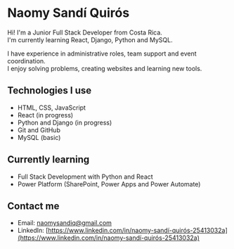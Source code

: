 # Naomy Sandí Quirós

Hi! I'm a Junior Full Stack Developer from Costa Rica.  
I'm currently learning React, Django, Python and MySQL.  

I have experience in administrative roles, team support and event coordination.  
I enjoy solving problems, creating websites and learning new tools.

## Technologies I use
- HTML, CSS, JavaScript
- React (in progress)
- Python and Django (in progress)
- Git and GitHub
- MySQL (basic)

## Currently learning
- Full Stack Development with Python and React
- Power Platform (SharePoint, Power Apps and Power Automate)

## Contact me
- Email: naomysandiq@gmail.com  
- LinkedIn: [https://www.linkedin.com/in/naomy-sandí-quirós-25413032a](https://www.linkedin.com/in/naomy-sandí-quirós-25413032a)
